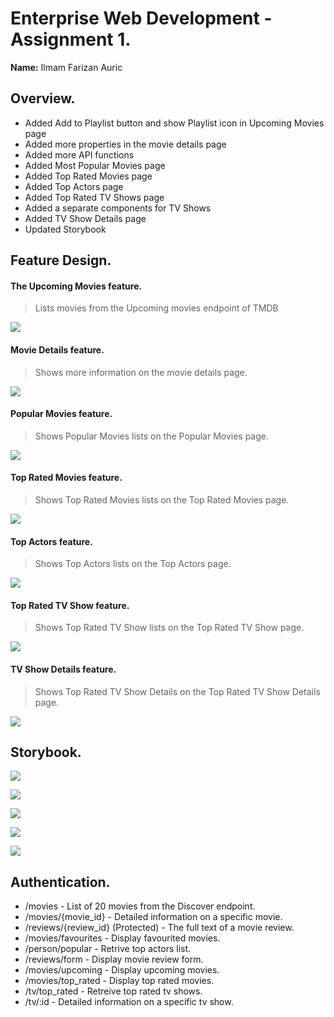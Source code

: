 # Enterprise Web Development - Assignment 1.

__Name:__ Ilmam Farizan Auric

## Overview.

+ Added Add to Playlist button and show Playlist icon in Upcoming Movies page
+ Added more properties in the movie details page
+ Added more API functions
+ Added Most Popular Movies page
+ Added Top Rated Movies page
+ Added Top Actors page
+ Added Top Rated TV Shows page
+ Added a separate components for TV Shows
+ Added TV Show Details page
+ Updated Storybook

## Feature Design.


#### The Upcoming Movies feature.

> Lists movies from the Upcoming movies endpoint of TMDB

![](image1.png)

#### Movie Details feature.

> Shows more information on the movie details page.

![](image2.png)

#### Popular Movies feature.

> Shows Popular Movies lists on the Popular Movies page.

![](image3.png)

#### Top Rated Movies feature.

> Shows Top Rated Movies lists on the Top Rated Movies page.

![](image4.png)

#### Top Actors feature.

> Shows Top Actors lists on the Top Actors page.

![](image5.png)

#### Top Rated TV Show feature.

> Shows Top Rated TV Show lists on the Top Rated TV Show page.

![](image6.png)

#### TV Show Details feature.

> Shows Top Rated TV Show Details on the Top Rated TV Show Details page.

![](image7.png)

## Storybook.

![](image8.png)

![](image9.png)

![](image10.png)

![](image11.png)

![](image12.png)

## Authentication.

+ /movies - List of 20 movies from the Discover endpoint.
+ /movies/{movie_id} - Detailed information on a specific movie.
+ /reviews/{review_id} (Protected) - The full text of a movie review.
+ /movies/favourites - Display favourited movies.
+ /person/popular - Retrive top actors list.
+ /reviews/form - Display movie review form.
+ /movies/upcoming - Display upcoming movies.
+ /movies/top_rated - Display top rated movies.
+ /tv/top_rated - Retreive top rated tv shows.
+ /tv/:id - Detailed information on a specific tv show.